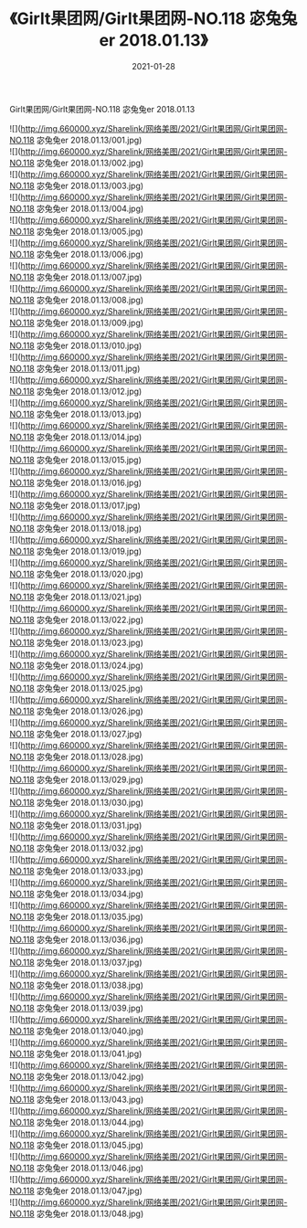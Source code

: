 ﻿---
layout: post
title:  《Girlt果团网/Girlt果团网-NO.118 宓兔兔er 2018.01.13》
date:   2021-01-28
img: http://img.660000.xyz/Sharelink/网络美图/2021/Girlt果团网/Girlt果团网-NO.118 宓兔兔er 2018.01.13/000.jpg
categories: [美女, 清纯, 唯美]
---

Girlt果团网/Girlt果团网-NO.118 宓兔兔er 2018.01.13

 ![](http://img.660000.xyz/Sharelink/网络美图/2021/Girlt果团网/Girlt果团网-NO.118 宓兔兔er 2018.01.13/001.jpg) <br>![](http://img.660000.xyz/Sharelink/网络美图/2021/Girlt果团网/Girlt果团网-NO.118 宓兔兔er 2018.01.13/002.jpg) <br>![](http://img.660000.xyz/Sharelink/网络美图/2021/Girlt果团网/Girlt果团网-NO.118 宓兔兔er 2018.01.13/003.jpg) <br>![](http://img.660000.xyz/Sharelink/网络美图/2021/Girlt果团网/Girlt果团网-NO.118 宓兔兔er 2018.01.13/004.jpg) <br>![](http://img.660000.xyz/Sharelink/网络美图/2021/Girlt果团网/Girlt果团网-NO.118 宓兔兔er 2018.01.13/005.jpg) <br>![](http://img.660000.xyz/Sharelink/网络美图/2021/Girlt果团网/Girlt果团网-NO.118 宓兔兔er 2018.01.13/006.jpg) <br>![](http://img.660000.xyz/Sharelink/网络美图/2021/Girlt果团网/Girlt果团网-NO.118 宓兔兔er 2018.01.13/007.jpg) <br>![](http://img.660000.xyz/Sharelink/网络美图/2021/Girlt果团网/Girlt果团网-NO.118 宓兔兔er 2018.01.13/008.jpg) <br>![](http://img.660000.xyz/Sharelink/网络美图/2021/Girlt果团网/Girlt果团网-NO.118 宓兔兔er 2018.01.13/009.jpg) <br>![](http://img.660000.xyz/Sharelink/网络美图/2021/Girlt果团网/Girlt果团网-NO.118 宓兔兔er 2018.01.13/010.jpg) <br>![](http://img.660000.xyz/Sharelink/网络美图/2021/Girlt果团网/Girlt果团网-NO.118 宓兔兔er 2018.01.13/011.jpg) <br>![](http://img.660000.xyz/Sharelink/网络美图/2021/Girlt果团网/Girlt果团网-NO.118 宓兔兔er 2018.01.13/012.jpg) <br>![](http://img.660000.xyz/Sharelink/网络美图/2021/Girlt果团网/Girlt果团网-NO.118 宓兔兔er 2018.01.13/013.jpg) <br>![](http://img.660000.xyz/Sharelink/网络美图/2021/Girlt果团网/Girlt果团网-NO.118 宓兔兔er 2018.01.13/014.jpg) <br>![](http://img.660000.xyz/Sharelink/网络美图/2021/Girlt果团网/Girlt果团网-NO.118 宓兔兔er 2018.01.13/015.jpg) <br>![](http://img.660000.xyz/Sharelink/网络美图/2021/Girlt果团网/Girlt果团网-NO.118 宓兔兔er 2018.01.13/016.jpg) <br>![](http://img.660000.xyz/Sharelink/网络美图/2021/Girlt果团网/Girlt果团网-NO.118 宓兔兔er 2018.01.13/017.jpg) <br>![](http://img.660000.xyz/Sharelink/网络美图/2021/Girlt果团网/Girlt果团网-NO.118 宓兔兔er 2018.01.13/018.jpg) <br>![](http://img.660000.xyz/Sharelink/网络美图/2021/Girlt果团网/Girlt果团网-NO.118 宓兔兔er 2018.01.13/019.jpg) <br>![](http://img.660000.xyz/Sharelink/网络美图/2021/Girlt果团网/Girlt果团网-NO.118 宓兔兔er 2018.01.13/020.jpg) <br>![](http://img.660000.xyz/Sharelink/网络美图/2021/Girlt果团网/Girlt果团网-NO.118 宓兔兔er 2018.01.13/021.jpg) <br>![](http://img.660000.xyz/Sharelink/网络美图/2021/Girlt果团网/Girlt果团网-NO.118 宓兔兔er 2018.01.13/022.jpg) <br>![](http://img.660000.xyz/Sharelink/网络美图/2021/Girlt果团网/Girlt果团网-NO.118 宓兔兔er 2018.01.13/023.jpg) <br>![](http://img.660000.xyz/Sharelink/网络美图/2021/Girlt果团网/Girlt果团网-NO.118 宓兔兔er 2018.01.13/024.jpg) <br>![](http://img.660000.xyz/Sharelink/网络美图/2021/Girlt果团网/Girlt果团网-NO.118 宓兔兔er 2018.01.13/025.jpg) <br>![](http://img.660000.xyz/Sharelink/网络美图/2021/Girlt果团网/Girlt果团网-NO.118 宓兔兔er 2018.01.13/026.jpg) <br>![](http://img.660000.xyz/Sharelink/网络美图/2021/Girlt果团网/Girlt果团网-NO.118 宓兔兔er 2018.01.13/027.jpg) <br>![](http://img.660000.xyz/Sharelink/网络美图/2021/Girlt果团网/Girlt果团网-NO.118 宓兔兔er 2018.01.13/028.jpg) <br>![](http://img.660000.xyz/Sharelink/网络美图/2021/Girlt果团网/Girlt果团网-NO.118 宓兔兔er 2018.01.13/029.jpg) <br>![](http://img.660000.xyz/Sharelink/网络美图/2021/Girlt果团网/Girlt果团网-NO.118 宓兔兔er 2018.01.13/030.jpg) <br>![](http://img.660000.xyz/Sharelink/网络美图/2021/Girlt果团网/Girlt果团网-NO.118 宓兔兔er 2018.01.13/031.jpg) <br>![](http://img.660000.xyz/Sharelink/网络美图/2021/Girlt果团网/Girlt果团网-NO.118 宓兔兔er 2018.01.13/032.jpg) <br>![](http://img.660000.xyz/Sharelink/网络美图/2021/Girlt果团网/Girlt果团网-NO.118 宓兔兔er 2018.01.13/033.jpg) <br>![](http://img.660000.xyz/Sharelink/网络美图/2021/Girlt果团网/Girlt果团网-NO.118 宓兔兔er 2018.01.13/034.jpg) <br>![](http://img.660000.xyz/Sharelink/网络美图/2021/Girlt果团网/Girlt果团网-NO.118 宓兔兔er 2018.01.13/035.jpg) <br>![](http://img.660000.xyz/Sharelink/网络美图/2021/Girlt果团网/Girlt果团网-NO.118 宓兔兔er 2018.01.13/036.jpg) <br>![](http://img.660000.xyz/Sharelink/网络美图/2021/Girlt果团网/Girlt果团网-NO.118 宓兔兔er 2018.01.13/037.jpg) <br>![](http://img.660000.xyz/Sharelink/网络美图/2021/Girlt果团网/Girlt果团网-NO.118 宓兔兔er 2018.01.13/038.jpg) <br>![](http://img.660000.xyz/Sharelink/网络美图/2021/Girlt果团网/Girlt果团网-NO.118 宓兔兔er 2018.01.13/039.jpg) <br>![](http://img.660000.xyz/Sharelink/网络美图/2021/Girlt果团网/Girlt果团网-NO.118 宓兔兔er 2018.01.13/040.jpg) <br>![](http://img.660000.xyz/Sharelink/网络美图/2021/Girlt果团网/Girlt果团网-NO.118 宓兔兔er 2018.01.13/041.jpg) <br>![](http://img.660000.xyz/Sharelink/网络美图/2021/Girlt果团网/Girlt果团网-NO.118 宓兔兔er 2018.01.13/042.jpg) <br>![](http://img.660000.xyz/Sharelink/网络美图/2021/Girlt果团网/Girlt果团网-NO.118 宓兔兔er 2018.01.13/043.jpg) <br>![](http://img.660000.xyz/Sharelink/网络美图/2021/Girlt果团网/Girlt果团网-NO.118 宓兔兔er 2018.01.13/044.jpg) <br>![](http://img.660000.xyz/Sharelink/网络美图/2021/Girlt果团网/Girlt果团网-NO.118 宓兔兔er 2018.01.13/045.jpg) <br>![](http://img.660000.xyz/Sharelink/网络美图/2021/Girlt果团网/Girlt果团网-NO.118 宓兔兔er 2018.01.13/046.jpg) <br>![](http://img.660000.xyz/Sharelink/网络美图/2021/Girlt果团网/Girlt果团网-NO.118 宓兔兔er 2018.01.13/047.jpg) <br>![](http://img.660000.xyz/Sharelink/网络美图/2021/Girlt果团网/Girlt果团网-NO.118 宓兔兔er 2018.01.13/048.jpg) <br>